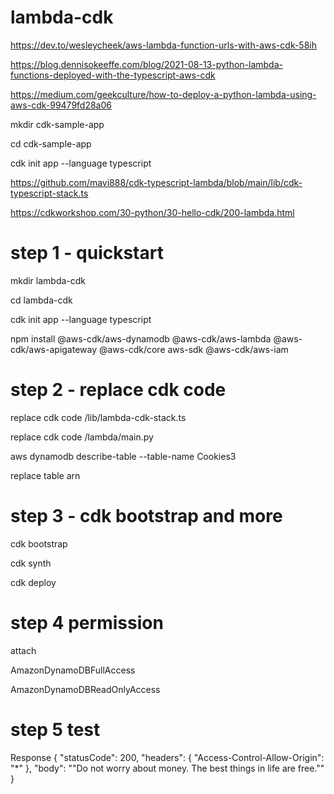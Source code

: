 # lambda-cdk

https://dev.to/wesleycheek/aws-lambda-function-urls-with-aws-cdk-58ih

https://blog.dennisokeeffe.com/blog/2021-08-13-python-lambda-functions-deployed-with-the-typescript-aws-cdk

https://medium.com/geekculture/how-to-deploy-a-python-lambda-using-aws-cdk-99479fd28a06

mkdir cdk-sample-app

cd cdk-sample-app

cdk init app --language typescript

https://github.com/mavi888/cdk-typescript-lambda/blob/main/lib/cdk-typescript-stack.ts

https://cdkworkshop.com/30-python/30-hello-cdk/200-lambda.html



# step 1 - quickstart

mkdir lambda-cdk

cd lambda-cdk

cdk init app --language typescript

npm install @aws-cdk/aws-dynamodb @aws-cdk/aws-lambda @aws-cdk/aws-apigateway @aws-cdk/core aws-sdk @aws-cdk/aws-iam



# step 2 - replace cdk code

replace cdk  code /lib/lambda-cdk-stack.ts

replace cdk  code /lambda/main.py

aws dynamodb describe-table --table-name Cookies3

replace table arn

# step 3 - cdk bootstrap and more

cdk bootstrap

cdk synth

cdk deploy

# step 4 permission
attach 

AmazonDynamoDBFullAccess

AmazonDynamoDBReadOnlyAccess

# step 5 test

Response
{
  "statusCode": 200,
  "headers": {
    "Access-Control-Allow-Origin": "*"
  },
  "body": "\"Do not worry about money. The best things in life are free.\""
}


